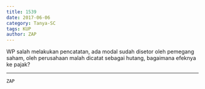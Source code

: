 ```yaml
---
title: 1539
date: 2017-06-06
category: Tanya-SC
tags: KUP
author: ZAP
---
```


WP salah melakukan pencatatan, ada modal sudah disetor oleh pemegang saham, oleh perusahaan malah dicatat sebagai hutang, bagaimana efeknya ke pajak?

---



`ZAP`
